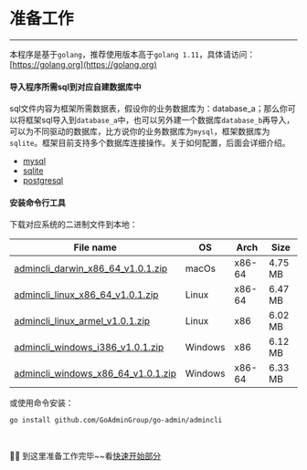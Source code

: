 # 准备工作
---

本程序是基于```golang```，推荐使用版本高于```golang 1.11```，具体请访问：[https://golang.org](https://golang.org)

#### 导入程序所需sql到对应<strong>自建数据库</strong>中

sql文件内容为框架所需数据表，假设你的业务数据库为：database_a；那么你可以将框架sql导入到```database_a```中，也可以另外建一个数据库```database_b```再导入，可以为不同驱动的数据库，比方说你的业务数据库为```mysql```，框架数据库为```sqlite```。框架目前支持多个数据库连接操作。关于如何配置，后面会详细介绍。

- [mysql](https://raw.githubusercontent.com/GoAdminGroup/go-admin/master/data/admin.sql)
- [sqlite](https://raw.githubusercontent.com/GoAdminGroup/go-admin/master/data/admin.db)
- [postgresql](https://raw.githubusercontent.com/GoAdminGroup/go-admin/master/data/admin.pgsql)

#### 安装命令行工具

下载对应系统的二进制文件到本地：

|  File name   | OS  | Arch  | Size  |
|  ----  | ----  | ----  |----  |
| [admincli_darwin_x86_64_v1.0.1.zip](http://file.go-admin.cn/go_admin/cli/v1_0_1/admincli_darwin_x86_64_v1.0.1.zip)  | macOs | x86-64 | 4.75 MB
| [admincli_linux_x86_64_v1.0.1.zip](http://file.go-admin.cn/go_admin/cli/v1_0_1/admincli_linux_x86_64_v1.0.1.zip)  | Linux | x86-64   | 6.47 MB
| [admincli_linux_armel_v1.0.1.zip](http://file.go-admin.cn/go_admin/cli/v1_0_1/admincli_linux_armel_v1.0.1.zip)  | Linux | x86   | 6.02 MB
| [admincli_windows_i386_v1.0.1.zip](http://file.go-admin.cn/go_admin/cli/v1_0_1/admincli_windows_i386_v1.0.1.zip)  | Windows | x86  |6.12 MB
| [admincli_windows_x86_64_v1.0.1.zip](http://file.go-admin.cn/go_admin/cli/v1_0_1/admincli_windows_x86_64_v1.0.1.zip)  | Windows | x86-64   |6.33 MB



或使用命令安装：

```
go install github.com/GoAdminGroup/go-admin/admincli
```

<br>

🍺🍺 到这里准备工作完毕~~看[快速开始部分](init-project)